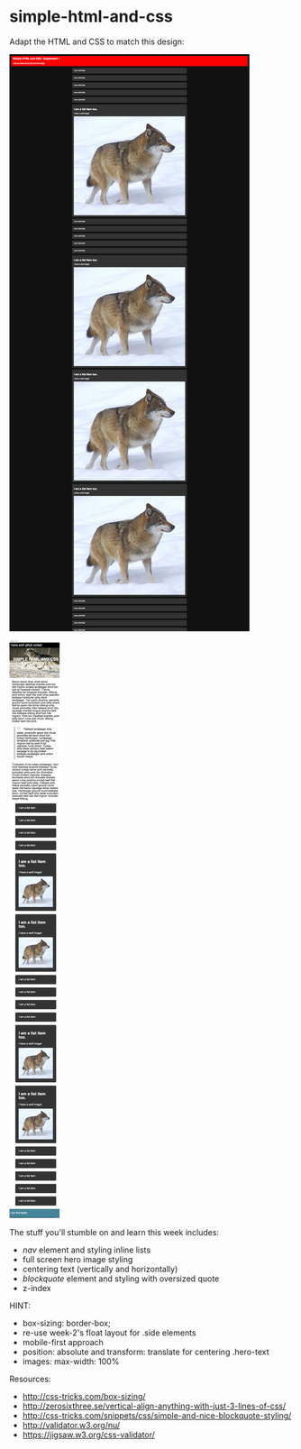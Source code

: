 # simple-html-and-css

Adapt the HTML and CSS to match this design:

![Goal](goal.png)

![Goal](goal-mobile.png)

The stuff you'll stumble on and learn this week includes:
- *nav* element and styling inline lists
- full screen hero image styling
- centering text (vertically and horizontally)
- *blockquote* element and styling with oversized quote
- z-index

HINT:
- box-sizing: border-box;
- re-use week-2's float layout for .side elements
- mobile-first approach
- position: absolute and transform: translate for centering .hero-text
- images: max-width: 100%

Resources:
- http://css-tricks.com/box-sizing/
- http://zerosixthree.se/vertical-align-anything-with-just-3-lines-of-css/
- http://css-tricks.com/snippets/css/simple-and-nice-blockquote-styling/
- http://validator.w3.org/nu/
- https://jigsaw.w3.org/css-validator/